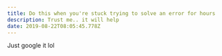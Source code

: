 ```yaml
---
title: Do this when you're stuck trying to solve an error for hours
description: Trust me.. it will help
date: 2019-08-22T08:05:45.778Z
---
```

Just google it lol
